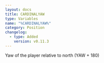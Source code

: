 ```yaml
---
layout: docs
title: CARDINALYAW
type: Variables
name: "%CARDINALYAW%"
category: Position
changelog:
  - type: Added
    version: v0.11.3
---
```

Yaw of the player relative to north (YAW + 180)
